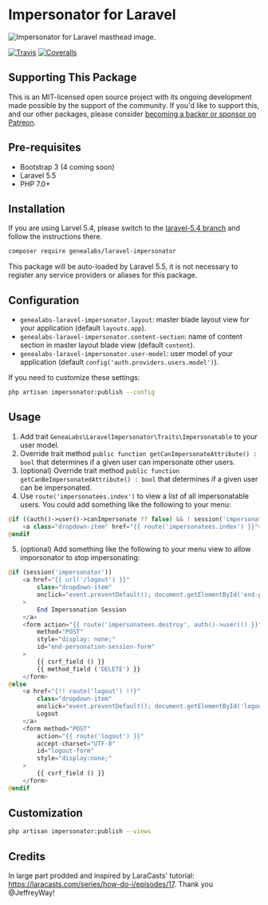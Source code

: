 # Impersonator for Laravel

![Impersonator for Laravel masthead image.](https://repository-images.githubusercontent.com/90768538/6b44c600-f29c-11e9-88af-65e839679460)

[![Travis](https://img.shields.io/travis/GeneaLabs/laravel-impersonator.svg)](https://travis-ci.org/GeneaLabs/laravel-impersonator)
[![Coveralls](https://img.shields.io/coveralls/GeneaLabs/laravel-impersonator.svg)](https://coveralls.io/github/GeneaLabs/laravel-impersonator)

## Supporting This Package
This is an MIT-licensed open source project with its ongoing development made possible by the support of the community. If you'd like to support this, and our other packages, please consider [becoming a backer or sponsor on Patreon](https://www.patreon.com/mikebronner).

## Pre-requisites
- Bootstrap 3 (4 coming soon)
- Laravel 5.5
- PHP 7.0+

## Installation
If you are using Larvel 5.4, please switch to the
[laravel-5.4 branch](https://github.com/GeneaLabs/laravel-impersonator/tree/laravel-5.4)
and follow the instructions there.

```sh
composer require genealabs/laravel-impersonator
```

This package will be auto-loaded by Laravel 5.5, it is not necessary to register
any service providers or aliases for this package.

## Configuration
- `genealabs-laravel-impersonator.layout`: master blade layout view for your application (default `layouts.app`).
- `genealabs-laravel-impersonator.content-section`: name of content section in master layout blade view (default `content`).
- `genealabs-laravel-impersonator.user-model`: user model of your application (default `config('auth.providers.users.model')`).

If you need to customize these settings:
```sh
php artisan impersonator:publish --config
```

## Usage
1. Add trait `GeneaLabs\LaravelImpersonator\Traits\Impersonatable` to your user model.
2. Override trait method `public function getCanImpersonateAttribute() : bool` that determines if a given user can impersonate other users.
3. (optional) Override trait method `public function getCanBeImpersonatedAttribute() : bool` that determines if a given user can be impersonated.
4. Use `route('impersonatees.index')` to view a list of all impersonatable users.
You could add something like the following to your menu:
  ```php
  @if ((auth()->user()->canImpersonate ?? false) && ! session('impersonator'))
      <a class="dropdown-item" href="{{ route('impersonatees.index') }}">Impersonator</a>
  @endif
  ```

5. (optional) Add something like the following to your menu view to allow
imporsonator to stop impersonating:
  ```php
  @if (session('impersonator'))
      <a href="{{ url('/logout') }}"
          class="dropdown-item"
          onclick="event.preventDefault(); document.getElementById('end-personation-session-form').submit();"
      >
          End Impersonation Session
      </a>
      <form action="{{ route('impersonatees.destroy', auth()->user()) }}"
          method="POST"
          style="display: none;"
          id="end-personation-session-form"
      >
          {{ csrf_field () }}
          {{ method_field ('DELETE') }}
      </form>
  @else
      <a href="{!! route('logout') !!}"
          class="dropdown-item"
          onclick="event.preventDefault(); document.getElementById('logout-form').submit();">
          Logout
      </a>
      <form method="POST"
          action="{{ route('logout') }}"
          accept-charset="UTF-8"
          id="logout-form"
          style="display:none;"
      >
          {{ csrf_field () }}
      </form>
  @endif
  ```

## Customization
```sh
php artisan impersonator:publish --views
```

## Credits
In large part prodded and inspired by LaraCasts' tutorial: https://laracasts.com/series/how-do-i/episodes/17. Thank you @JeffreyWay!
